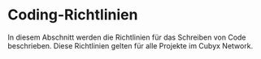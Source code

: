 # Coding-Richtlinien

In diesem Abschnitt werden die Richtlinien für das Schreiben von Code beschrieben. Diese Richtlinien gelten für alle Projekte im Cubyx Network.
